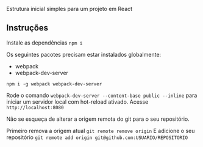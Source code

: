 Estrutura inicial simples para um projeto em React

## Instruções

Instale as dependências ```npm i```

Os seguintes pacotes precisam estar instalados globalmente:
- webpack
- webpack-dev-server

```npm i -g webpack webpack-dev-server```

Rode o comando ```webpack-dev-server --content-base public --inline``` para iniciar um servidor local com hot-reload ativado.
Acesse ```http://localhost:8080```

Não se esqueça de alterar a origem remota do git para o seu repositório.

Primeiro remova a origem atual ```git remote remove origin```
E adicione o seu repositório ```git remote add origin git@github.com:USUARIO/REPOSITORIO```
